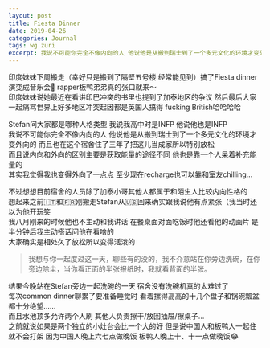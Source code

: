 ```yaml
---
layout: post
title: Fiesta Dinner
date: 2019-04-26
categories: Journal 
tags: wg zuri
excerpt: 我说不可能你完全不像内向的人 他说他是从搬到瑞士到了一个多元文化的环境才变外向的 而且也在这个宿舍住了三年了把这儿当成家所以特别放松
---
```


印度妹妹下周搬走（幸好只是搬到了隔壁五号楼 经常能见到）搞了Fiesta dinner演变成音乐会🎼 rapper板鸭弟弟真的张口就来～  
印度妹妹说她最近在看讲印巴冲突的书里也提到了加泰地区的争议 然后最后大家一起痛骂世界上好多地区冲突起因都是英国人搞得 fucking British哈哈哈哈

Stefan问大家都是哪种人格类型 我说我高中时是INFP 他说他也是INFP  
我说不可能你完全不像内向的人 他说他是从搬到瑞士到了一个多元文化的环境才变外向的 而且也在这个宿舍住了三年了把这儿当成家所以特别放松  
而且说内向和外向的区别主要是获取能量的途径不同 他也是靠一个人呆着补充能量的  
其实我觉得我也变得外向了一点点 至少现在recharge也可以靠和室友chilling…

不过想想目前宿舍的人员除了加泰小哥其他人都属于和陌生人比较内向性格的  
想起来之前🇮🇹和🇫🇷刚搬走Stefan从🇺🇸回来确实跟我说他有点紧张（我当时还以为他开玩笑  
我八月刚来的时候他也不主动和我讲话 在餐桌面对面吃饭时他还看他的动画片 是半分钟后我主动搭话问他在看啥的  
大家确实是相处久了放松所以变得活泼的

> 我想与你一起度过这一天，聊些有的没的，我不介意站在你旁边洗碗，在你旁边除尘，当你看正面的半张报纸时，我就看背面的半张。
  
结果今晚站在Stefan旁边一起洗碗的一天 宿舍没有洗碗机真的太难过了  
每次common dinner聊累了要准备睡觉时 看着摞得高高的十几个盘子和锅碗瓢盆都十分绝望……  
而且水池顶多允许两个人刷 其他人负责擦干/放回抽屉/擦桌子…  
之前就说如果是两个独立的小灶台会比一个大的好 但是说中国人和板鸭人一起住就不会打架 因为中国人晚上六七点做晚饭 板鸭人晚上十、十一点做晚饭😂